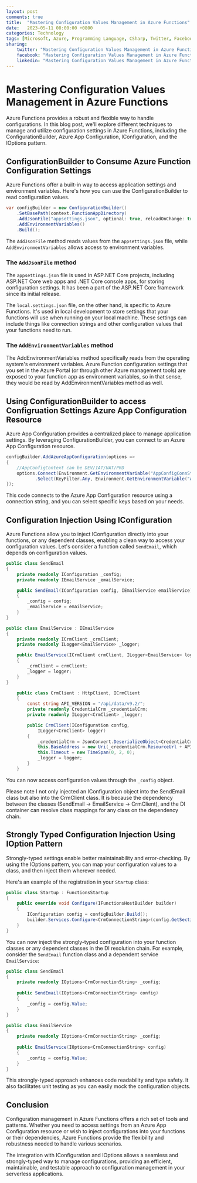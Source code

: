 ```yaml
---
layout: post
comments: true
title:  "Mastering Configuration Values Management in Azure Functions"
date:   2023-05-11 08:00:00 +0800
categories: Technology
tags: [Microsoft, Azure, Programming Language, CSharp, Twitter, Facebook, LinkedIn]
sharing:
    twitter: "Mastering Configuration Values Management in Azure Functions"
    facebook: "Mastering Configuration Values Management in Azure Functions"
    linkedin: "Mastering Configuration Values Management in Azure Functions"
---
```


# Mastering Configuration Values Management in Azure Functions

Azure Functions provides a robust and flexible way to handle configurations. In this blog post, we'll explore different techniques to manage and utilize configuration settings in Azure Functions, including the ConfigurationBuilder, Azure App Configuration, IConfiguration, and the IOptions pattern.

## ConfigurationBuilder to Consume Azure Function Configuration Settings

Azure Functions offer a built-in way to access application settings and environment variables. Here's how you can use the ConfigurationBuilder to read configuration values.

```csharp
var configBuilder = new ConfigurationBuilder()
    .SetBasePath(context.FunctionAppDirectory)
    .AddJsonFile("appsettings.json", optional: true, reloadOnChange: true)
    .AddEnvironmentVariables()
    .Build();
```

The `AddJsonFile` method reads values from the `appsettings.json` file, while `AddEnvironmentVariables` allows access to environment variables.

### The `AddJsonFile` method
The `appsettings.json` file is used in ASP.NET Core projects, including ASP.NET Core web apps and .NET Core console apps, for storing configuration settings. It has been a part of the ASP.NET Core framework since its initial release.

The `local.settings.json` file, on the other hand, is specific to Azure Functions. It's used in local development to store settings that your functions will use when running on your local machine. These settings can include things like connection strings and other configuration values that your functions need to run.

### The `AddEnvironmentVariables` method
The AddEnvironmentVariables method specifically reads from the operating system's environment variables. Azure Function configuration settings that you set in the Azure Portal (or through other Azure management tools) are exposed to your function app as environment variables, so in that sense, they would be read by AddEnvironmentVariables method as well.

## Using ConfigurationBuilder to access Configruation Settings Azure App Configuration Resource

Azure App Configuration provides a centralized place to manage application settings. By leveraging ConfigurationBuilder, you can connect to an Azure App Configuration resource.

```csharp
configBuilder.AddAzureAppConfiguration(options =>
{
    //AppConfigContext can be DEV/IAT/UAT/PRD
    options.Connect(Environment.GetEnvironmentVariable("AppConfigConnString"))
           .Select(KeyFilter.Any, Environment.GetEnvironmentVariable("AppConfigContext"));
});
```

This code connects to the Azure App Configuration resource using a connection string, and you can select specific keys based on your needs.

## Configuration Injection Using IConfiguration

Azure Functions allow you to inject IConfiguration directly into your functions, or any dependent classes, enabling a clean way to access your configuration values. Let's consider a function called `SendEmail`, which depends on configuration values.

```csharp
public class SendEmail
{
    private readonly IConfiguration _config;
    private readonly IEmailService _emailService;

    public SendEmail(IConfiguration config, IEmailService emailService)
    {
        _config = config;
        _emailService = emailService;
    }
}
```

```csharp
public class EmailService : IEmailService
{
    private readonly ICrmClient _crmClient;     
    private readonly ILogger<EmailService> _logger;

    public EmailService(ICrmClient crmClient, ILogger<EmailService> logger)
    {
        _crmClient = crmClient;
        _logger = logger;
    }
}
```

```csharp
    public class CrmClient : HttpClient, ICrmClient
    {
        const string API_VERSION = "/api/data/v9.2/";
        private readonly CredentialCrm _credentialCrm;
        private readonly ILogger<CrmClient> _logger;

        public CrmClient(IConfiguration config,
            ILogger<CrmClient> logger)
        {
            _credentialCrm = JsonConvert.DeserializeObject<CredentialCrm>(config.GetSection("CredentialCrm").Value);
            this.BaseAddress = new Uri(_credentialCrm.ResourceUrl + API_VERSION);
            this.Timeout = new TimeSpan(0, 2, 0);
            _logger = logger;
        }
    }
```

You can now access configuration values through the `_config` object.

Please note I not only injected an IConfiguration object into the SendEmail class but also into the CrmClient class. It is because the dependency between the classes (SendEmail -> EmailService -> CrmClient), and the DI container can resolve class mappings for any class on the dependency chain.

## Strongly Typed Configuration Injection Using IOption Pattern

Strongly-typed settings enable better maintainability and error-checking. By using the IOptions pattern, you can map your configuration values to a class, and then inject them wherever needed.

Here's an example of the registration in your `Startup` class:

```csharp
public class Startup : FunctionsStartup
{
    public override void Configure(IFunctionsHostBuilder builder)
    {
        IConfiguration config = configBuilder.Build();
        builder.Services.Configure<CrmConnectionString>(config.GetSection("CredentialB2C"));
    }
}
```

You can now inject the strongly-typed configuration into your function classes or any dependent classes in the DI resolution chain. For example, consider the `SendEmail` function class and a dependent service `EmailService`:

```csharp
public class SendEmail
{
    private readonly IOptions<CrmConnectionString> _config;
    
    public SendEmail(IOptions<CrmConnectionString> config)
    {
        _config = config.Value;
    }
}

public class EmailService
{
    private readonly IOptions<CrmConnectionString> _config;
    
    public EmailService(IOptions<CrmConnectionString> config)
    {
        _config = config.Value;
    }
}
```

This strongly-typed approach enhances code readability and type safety. It also facilitates unit testing as you can easily mock the configuration objects.

## Conclusion

Configuration management in Azure Functions offers a rich set of tools and patterns. Whether you need to access settings from an Azure App Configuration resource or wish to inject configurations into your functions or their dependencies, Azure Functions provide the flexibility and robustness needed to handle various scenarios.

The integration with IConfiguration and IOptions allows a seamless and strongly-typed way to manage configurations, providing an efficient, maintainable, and testable approach to configuration management in your serverless applications.